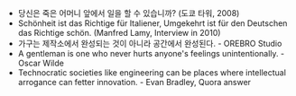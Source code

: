 - 당신은 죽은 어머니 앞에서 일을 할 수 있습니까? (도쿄 타워, 2008)
- Schönheit ist das Richtige für Italiener,
      Umgekehrt ist für den Deutschen das Richtige schön. (Manfred Lamy, Interview in 2010)
- 가구는 제작소에서 완성되는 것이 아니라 공간에서 완성된다. - OREBRO Studio
- A gentleman is one who never hurts anyone's feelings unintentionally. - Oscar Wilde
- Technocratic societies like engineering can be places where intellectual arrogance can fetter innovation.  - Evan Bradley, Quora answer



